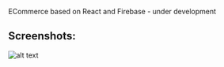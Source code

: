 ECommerce based on React and Firebase - under development

## Screenshots:

![alt text](https://github.com/crcommerce/tree/main/src/doc/screen-1.gif "Screenshot 1")
